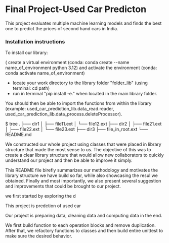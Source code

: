 # Final Project-Used Car Predicton

This project evaluates multiple machine learning models and finds the best one to predict the prices of second hand cars in India. 

### Installation instructions

To install our library:

( create a virtual environment (conda: conda create --name name_of_environment python 3.12) and activate the environment (conda: conda activate name_of_environment)
- locate your work directory to the library folder "folder_lib" (using terminal: cd path)
- run in terminal "pip install -e." when located in the main library folder.

You should then be able to import the functions from within the library (example: used_car_prediction_lib.data_read.reader, used_car_prediction_lib.data_process.deleteProcessor).

$ tree
.
├── dir1
│   ├── file11.ext
│   └── file12.ext
├── dir2
│   ├── file21.ext
│   ├── file22.ext
│   └── file23.ext
├── dir3
├── file_in_root.ext
└── README.md


We constructed our whole project using classes that were placed in library structure that made the most sense to us. The objective of this was to create a clear library structure that would allow new collaborators to quickly understand our project and then be able to improve it simply.

This README file birefly summarizes our methodology and motivates the library structure we have build so far, while also showcasing the resul we obtained. 
Finally and most importantly, we also present several suggestion and improvements that could be brought to our project.




we first started by exploring the d



This project is predction of used car

Our project is preparing data, cleaning data and computing data in the end.

We first build function to each operation blocks and remove dupilcation. 
After that, we refactory functions to classes 
and then build entire unittest to make sure the desired behavior.
